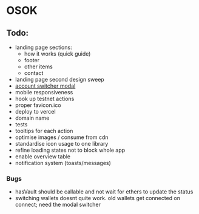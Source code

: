 # OSOK

## Todo:

- landing page sections:
  - how it works (quick guide)
  - footer
  - other items
  - contact
- landing page second design sweep
- [account switcher modal](https://dev.to/jacobedawson/build-a-web3-dapp-in-react-login-with-metamask-4chp?utm_content=173332317&utm_medium=social&utm_source=twitter&hss_channel=tw-3278906401)
- mobile responsiveness
- hook up testnet actions
- proper favicon.ico
- deploy to vercel
- domain name
- tests
- tooltips for each action
- optimise images / consume from cdn
- standardise icon usage to one library
- refine loading states not to block whole app
- enable overview table
- notification system (toasts/messages)

### Bugs

- hasVault should be callable and not wait for ethers to update the status
- switching wallets doesnt quite work. old wallets get connected on connect; need the modal switcher
